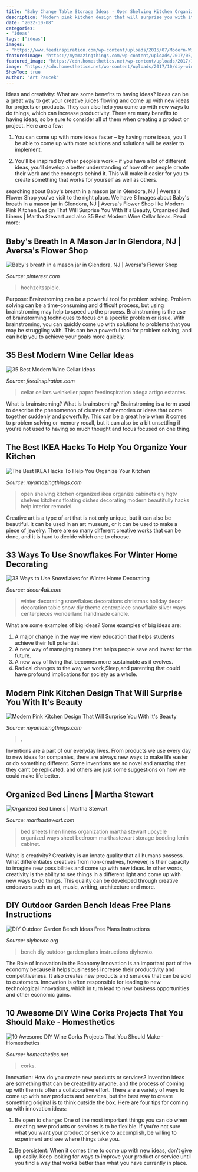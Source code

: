 ```yaml
---
title: "Baby Change Table Storage Ideas - Open Shelving Kitchen Organized Ikea Organize Cabinets Diy Hgtv Shelves Kitchens Floating Dishes Decorating Modern Beautifully Hacks Help Interior Remodel"
description: "Modern pink kitchen design that will surprise you with it&#039;s beauty"
date: "2022-10-08"
categories:
- "ideas"
tags: ["ideas"]
images:
- "https://www.feedinspiration.com/wp-content/uploads/2015/07/Modern-Wine-Small-Cellar-Ideas.jpg"
featuredImage: "https://myamazingthings.com/wp-content/uploads/2017/05/b869d3e16cd40467f23a3732b623c322.jpg"
featured_image: "https://cdn.homesthetics.net/wp-content/uploads/2017/10/diy-wine-cork-hooks.jpg"
image: "https://cdn.homesthetics.net/wp-content/uploads/2017/10/diy-wine-cork-hooks.jpg"
ShowToc: true
author: "Art Paucek"
---
```



Ideas and creativity: What are some benefits to having ideas?
Ideas can be a great way to get your creative juices flowing and come up with new ideas for projects or products. They can also help you come up with new ways to do things, which can increase productivity. There are many benefits to having ideas, so be sure to consider all of them when creating a product or project. Here are a few: 
1. You can come up with more ideas faster – by having more ideas, you’ll be able to come up with more solutions and solutions will be easier to implement.

2. You’ll be inspired by other people’s work – if you have a lot of different ideas, you’ll develop a better understanding of how other people create their work and the concepts behind it. This will make it easier for you to create something that works for yourself as well as others.

	

		
searching about Baby&#039;s breath in a mason jar in Glendora, NJ | Aversa&#039;s Flower Shop you've visit to the right place. We have 8 Images about Baby&#039;s breath in a mason jar in Glendora, NJ | Aversa&#039;s Flower Shop like Modern Pink Kitchen Design That Will Surprise You With It&#039;s Beauty, Organized Bed Linens | Martha Stewart and also 35 Best Modern Wine Cellar Ideas. Read more:
		
    
## Baby&#039;s Breath In A Mason Jar In Glendora, NJ | Aversa&#039;s Flower Shop

<img loading=lazy src="https://i.pinimg.com/736x/04/a1/f0/04a1f018ce722b0811d14de3fbd3d42d--flower-delivery-babys-breath.jpg" onerror="this.onerror=null;this.src='https://tse1.mm.bing.net/th?id=OIP._Ug0U2badXO5t3PWNfcKGgD6D6&amp;pid=15.1';" alt="Baby&#039;s breath in a mason jar in Glendora, NJ | Aversa&#039;s Flower Shop">

_Source: pinterest.com_

>hochzeitsspiele. 

	

Purpose: Brainstroming can be a powerful tool for problem solving.
Problem solving can be a time-consuming and difficult process, but using brainstroming may help to speed up the process. Brainstroming is the use of brainstorming techniques to focus on a specific problem or issue. With brainstroming, you can quickly come up with solutions to problems that you may be struggling with. This can be a powerful tool for problem solving, and can help you to achieve your goals more quickly.

    
## 35 Best Modern Wine Cellar Ideas

<img loading=lazy src="https://www.feedinspiration.com/wp-content/uploads/2015/07/Modern-Wine-Small-Cellar-Ideas.jpg" onerror="this.onerror=null;this.src='https://tse2.mm.bing.net/th?id=OIP.mZ3yk6roUiBZVmzVHjzMywHaJa&amp;pid=15.1';" alt="35 Best Modern Wine Cellar Ideas">

_Source: feedinspiration.com_

>cellar cellars weinkeller papro feedinspiration adega artigo estantes. 

	

What is brainstroming?
What is brainstroming? Brainstroming is a term used to describe the phenomenon of clusters of memories or ideas that come together suddenly and powerfully. This can be a great help when it comes to problem solving or memory recall, but it can also be a bit unsettling if you're not used to having so much thought and focus focused on one thing.

    
## The Best IKEA Hacks To Help You Organize Your Kitchen

<img loading=lazy src="http://myamazingthings.com/wp-content/uploads/2017/02/Original_Rubin-open-kitchen-shelving_-768x1024.jpeg" onerror="this.onerror=null;this.src='https://tse2.mm.bing.net/th?id=OIP.hc7kYTts90KdR39yGA-zqQHaJ4&amp;pid=15.1';" alt="The Best IKEA Hacks To Help You Organize Your Kitchen">

_Source: myamazingthings.com_

>open shelving kitchen organized ikea organize cabinets diy hgtv shelves kitchens floating dishes decorating modern beautifully hacks help interior remodel. 

	

Creative art is a type of art that is not only unique, but it can also be beautiful. It can be used in an art museum, or it can be used to make a piece of jewelry. There are so many different creative works that can be done, and it is hard to decide which one to choose.

    
## 33 Ways To Use Snowflakes For Winter Home Decorating

<img loading=lazy src="http://www.decor4all.com/wp-content/uploads/2013/12/snowflakes-holiday-decorations-winter-decorating-ideas-20.jpg" onerror="this.onerror=null;this.src='https://tse1.mm.bing.net/th?id=OIP.nPCTufA5Y1IM1z_4a_j3WQHaJ3&amp;pid=15.1';" alt="33 Ways to Use Snowflakes for Winter Home Decorating">

_Source: decor4all.com_

>winter decorating snowflakes decorations christmas holiday decor decoration table snow diy theme centerpiece snowflake silver ways centerpieces wonderland handmade candle. 

	

What are some examples of big ideas?
Some examples of big ideas are: 
1. A major change in the way we view education that helps students achieve their full potential. 
2. A new way of managing money that helps people save and invest for the future. 
3. A new way of living that becomes more sustainable as it evolves. 
4. Radical changes to the way we work,Sleep,and parenting that could have profound implications for society as a whole.

    
## Modern Pink Kitchen Design That Will Surprise You With It&#039;s Beauty

<img loading=lazy src="https://myamazingthings.com/wp-content/uploads/2017/05/b869d3e16cd40467f23a3732b623c322.jpg" onerror="this.onerror=null;this.src='https://tse1.mm.bing.net/th?id=OIP.uGnT4WzUBGfyOjcytiPDIgHaKA&amp;pid=15.1';" alt="Modern Pink Kitchen Design That Will Surprise You With It&#039;s Beauty">

_Source: myamazingthings.com_

>. 

	

Inventions are a part of our everyday lives. From products we use every day to new ideas for companies, there are always new ways to make life easier or do something different. Some inventions are so novel and amazing that they can’t be replicated, and others are just some suggestions on how we could make life better.

    
## Organized Bed Linens | Martha Stewart

<img loading=lazy src="http://assets.marthastewart.com/styles/wmax-1500/d26/lenin-cabinet-093-md109396/lenin-cabinet-093-md109396_sq.jpg?itok=EJq9DaVc" onerror="this.onerror=null;this.src='https://tse4.mm.bing.net/th?id=OIP.rmypVH0yXP3Pz9b_CMRmKwHaHa&amp;pid=15.1';" alt="Organized Bed Linens | Martha Stewart">

_Source: marthastewart.com_

>bed sheets linen linens organization martha stewart upcycle organized ways sheet bedroom marthastewart storage bedding lenin cabinet. 

	

What is creativity?
Creativity is an innate quality that all humans possess. What differentiates creatives from non-creatives, however, is their capacity to imagine new possibilities and come up with new ideas. In other words, creativity is the ability to see things in a different light and come up with new ways to do things. This quality can be developed through creative endeavors such as art, music, writing, architecture and more.

    
## DIY Outdoor Garden Bench Ideas Free Plans Instructions

<img loading=lazy src="http://www.diyhowto.org/wp-content/uploads/DIYHowto-Outdoor-Garden-Bench-ProjectsInstructions-05.jpg" onerror="this.onerror=null;this.src='https://tse2.mm.bing.net/th?id=OIP.2C1hDMNjrgu654UkJbrQ6gHaRq&amp;pid=15.1';" alt="DIY Outdoor Garden Bench Ideas Free Plans Instructions">

_Source: diyhowto.org_

>bench diy outdoor garden plans instructions diyhowto. 

	

The Role of Innovation in the Economy
Innovation is an important part of the economy because it helps businesses increase their productivity and competitiveness. It also creates new products and services that can be sold to customers. Innovation is often responsible for leading to new technological innovations, which in turn lead to new business opportunities and other economic gains.

    
## 10 Awesome DIY Wine Corks Projects That You Should Make - Homesthetics

<img loading=lazy src="https://cdn.homesthetics.net/wp-content/uploads/2017/10/diy-wine-cork-hooks.jpg" onerror="this.onerror=null;this.src='https://tse1.mm.bing.net/th?id=OIP.adB_uqKijO36IpQvmpNR-gHaOZ&amp;pid=15.1';" alt="10 Awesome DIY Wine Corks Projects That You Should Make - Homesthetics">

_Source: homesthetics.net_

>corks. 

	

Innovation: How do you create new products or services?
Invention ideas are something that can be created by anyone, and the process of coming up with them is often a collaborative effort. There are a variety of ways to come up with new products and services, but the best way to create something original is to think outside the box. Here are four tips for coming up with innovation ideas:
1. Be open to change: One of the most important things you can do when creating new products or services is to be flexible. If you’re not sure what you want your product or service to accomplish, be willing to experiment and see where things take you.

2. Be persistent: When it comes time to come up with new ideas, don’t give up easily. Keep looking for ways to improve your product or service until you find a way that works better than what you have currently in place.

